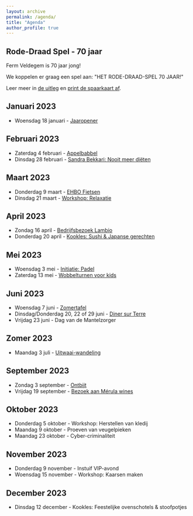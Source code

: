 ```yaml
---
layout: archive
permalink: /agenda/
title: "Agenda"
author_profile: true
---
```


## Rode-Draad Spel - 70 jaar

Ferm Veldegem is 70 jaar jong!

We koppelen er graag een spel aan: "HET RODE-DRAAD-SPEL 70 JAAR!"

Leer meer in [de uitleg](/assets/media/agenda/Rode-draad-spel-info.pdf) en [print de spaarkaart af](/assets/media/agenda/Rode-draad-spel-spaarkaart.pdf).

## Januari 2023

- Woensdag 18 januari - [Jaaropener](/assets/media/agenda/2023-01-jaaropener.pdf)

## Februari 2023

- Zaterdag 4 februari - [Appelbabbel](/assets/media/agenda/2023-02-appelbabbel.pdf)
- Dinsdag 28 februari - [Sandra Bekkari: Nooit meer diëten](/assets/media/agenda/2023-02-sandra-bekkari.jpg)

## Maart 2023

- Donderdag 9 maart - [EHBO Fietsen](/assets/media/agenda/2023-03-09-fietsen.pdf)
- Dinsdag 21 maart - [Workshop: Relaxatie](/assets/media/agenda/2023-03-21-relax.pdf)

## April 2023

- Zondag 16 april - [Bedrijfsbezoek Lambio](/assets/media/agenda/2023-04-bedrijfsbezoek.pdf)
- Donderdag 20 april - [Kookles: Sushi & Japanse gerechten](/assets/media/agenda/2023-04-sushi.jpg)

## Mei 2023

- Woensdag 3 mei - [Initiatie: Padel](/assets/media/agenda/2023-05-padel.jpg)
- Zaterdag 13 mei - [Wobbelturnen voor kids](/assets/media/agenda/2023-05-13-wobbel.pdf)

## Juni 2023

- Woensdag 7 juni - [Zomertafel](/assets/media/agenda/2023-06-zomertafel.pdf)
- Dinsdag/Donderdag 20, 22 of 29 juni - [Diner sur Terre](/assets/media/agenda/2023-06-diner.pdf)
- Vrijdag 23 juni - Dag van de Mantelzorger

## Zomer 2023

- Maandag 3 juli - [Uitwaai-wandeling](/assets/media/agenda/2023-07-03-uitzwaai.jpg)

## September 2023

- Zondag 3 september - [Ontbijt](/assets/media/agenda/2023-03-ontbijt.pdf)
- Vrijdag 19 september - [Bezoek aan Mérula wines](/assets/media/agenda/2023-09-19-merula.pdf)

## Oktober 2023

- Donderdag 5 oktober - Workshop: Herstellen van kledij
- Maandag 9 oktober - Proeven van veugelpieken
- Maandag 23 oktober - Cyber-criminaliteit

## November 2023

- Donderdag 9 november - Instuif VIP-avond
- Woensdag 15 november - Workshop: Kaarsen maken

## December 2023

- Dinsdag 12 december - Kookles: Feestelijke ovenschotels & stoofpotjes